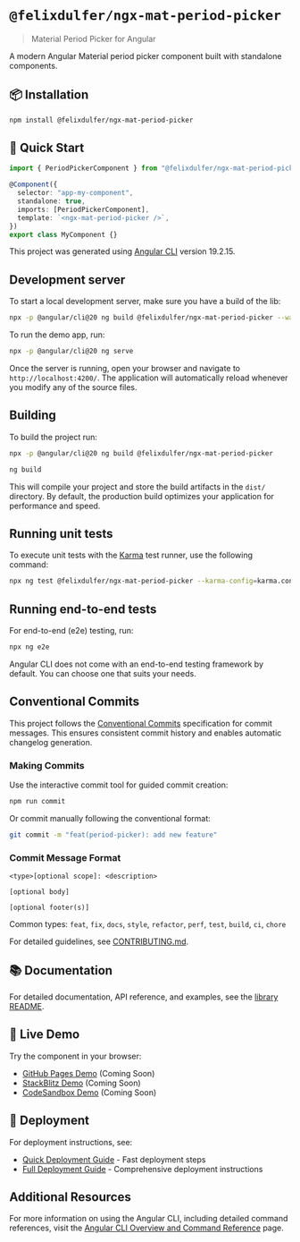 # `@felixdulfer/ngx-mat-period-picker`

> Material Period Picker for Angular

A modern Angular Material period picker component built with standalone components.

## 📦 Installation

```bash
npm install @felixdulfer/ngx-mat-period-picker
```

## 🚀 Quick Start

```typescript
import { PeriodPickerComponent } from "@felixdulfer/ngx-mat-period-picker";

@Component({
  selector: "app-my-component",
  standalone: true,
  imports: [PeriodPickerComponent],
  template: `<ngx-mat-period-picker />`,
})
export class MyComponent {}
```

This project was generated using [Angular CLI](https://github.com/angular/angular-cli) version 19.2.15.

## Development server

To start a local development server, make sure you have a build of the lib:

```bash
npx -p @angular/cli@20 ng build @felixdulfer/ngx-mat-period-picker --watch
```

To run the demo app, run:

```bash
npx -p @angular/cli@20 ng serve
```

Once the server is running, open your browser and navigate to `http://localhost:4200/`. The application will automatically reload whenever you modify any of the source files.

## Building

To build the project run:

```bash
npx -p @angular/cli@20 ng build @felixdulfer/ngx-mat-period-picker
```

```bash
ng build
```

This will compile your project and store the build artifacts in the `dist/` directory. By default, the production build optimizes your application for performance and speed.

## Running unit tests

To execute unit tests with the [Karma](https://karma-runner.github.io) test runner, use the following command:

```bash
npx ng test @felixdulfer/ngx-mat-period-picker --karma-config=karma.conf.js --browsers=Firefox
```

## Running end-to-end tests

For end-to-end (e2e) testing, run:

```bash
npx ng e2e
```

Angular CLI does not come with an end-to-end testing framework by default. You can choose one that suits your needs.

## Conventional Commits

This project follows the [Conventional Commits](https://www.conventionalcommits.org/) specification for commit messages. This ensures consistent commit history and enables automatic changelog generation.

### Making Commits

Use the interactive commit tool for guided commit creation:

```bash
npm run commit
```

Or commit manually following the conventional format:

```bash
git commit -m "feat(period-picker): add new feature"
```

### Commit Message Format

```
<type>[optional scope]: <description>

[optional body]

[optional footer(s)]
```

Common types: `feat`, `fix`, `docs`, `style`, `refactor`, `perf`, `test`, `build`, `ci`, `chore`

For detailed guidelines, see [CONTRIBUTING.md](CONTRIBUTING.md).

## 📚 Documentation

For detailed documentation, API reference, and examples, see the [library README](projects/ngx-mat-period-picker/README.md).

## 🚀 Live Demo

Try the component in your browser:

- [GitHub Pages Demo](https://felixdulfer.github.io/ngx-mat-period-picker/) (Coming Soon)
- [StackBlitz Demo](https://stackblitz.com/edit/angular-ngx-mat-period-picker-demo) (Coming Soon)
- [CodeSandbox Demo](https://codesandbox.io/s/angular-ngx-mat-period-picker-demo) (Coming Soon)

## 🚀 Deployment

For deployment instructions, see:

- [Quick Deployment Guide](QUICK_DEPLOY.md) - Fast deployment steps
- [Full Deployment Guide](DEPLOYMENT.md) - Comprehensive deployment instructions

## Additional Resources

For more information on using the Angular CLI, including detailed command references, visit the [Angular CLI Overview and Command Reference](https://angular.dev/tools/cli) page.
